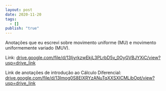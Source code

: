 ```yaml
---
layout: post
date: 2020-11-20
tags:
  - []
publish: "true"
---
```


Anotações que eu escrevi sobre movimento uniforme (MU) e movimento uniformemente variado (MUV).

Link: [drive.google.com/file/d/13IjyrkzwEkjL3PLrbD5v\_0OyGVBJYXiC/view?usp=drive\_link](https://drive.google.com/file/d/13IjyrkzwEkjL3PLrbD5v_0OyGVBJYXiC/view?usp=drive_link)

Link de anotações de introdução ao Cálculo Diferencial: [drive.google.com/file/d/13Imog0S8ElXRYzANuTqXXSXICMLibOpt/view?usp=drive\_link](https://drive.google.com/file/d/13Imog0S8ElXRYzANuTqXXSXICMLibOpt/view?usp=drive_link)